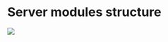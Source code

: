# Server modules structure

<img src="https://git.iu7.bmstu.ru/iu7-web-2019/iu7-web-2019-project-speech-database/uploads/e3f0278eb46f16864782010278fb24d5/ServerModules.png">
